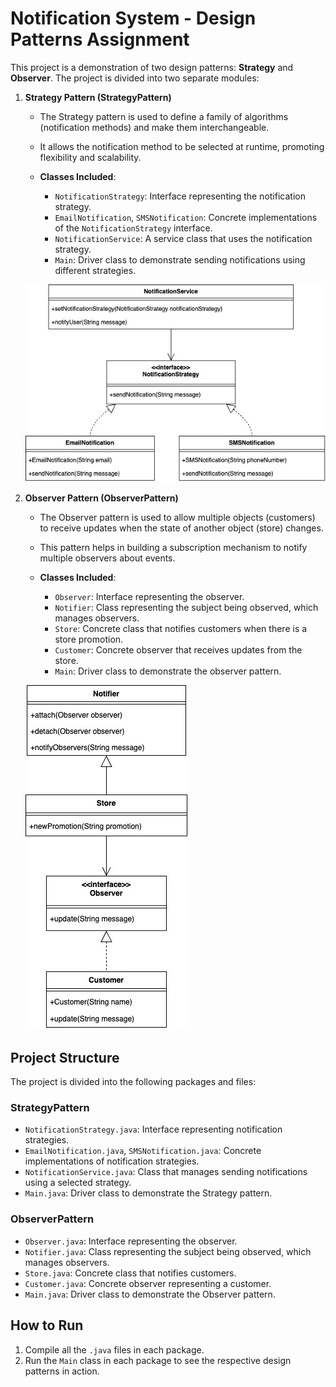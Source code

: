 # Notification System - Design Patterns Assignment

This project is a demonstration of two design patterns: **Strategy** and **Observer**. The project is divided into two separate modules:

1. **Strategy Pattern (StrategyPattern)**
   - The Strategy pattern is used to define a family of algorithms (notification methods) and make them interchangeable.
   - It allows the notification method to be selected at runtime, promoting flexibility and scalability.

   - **Classes Included**:
     - `NotificationStrategy`: Interface representing the notification strategy.
     - `EmailNotification`, `SMSNotification`: Concrete implementations of the `NotificationStrategy` interface.
     - `NotificationService`: A service class that uses the notification strategy.
     - `Main`: Driver class to demonstrate sending notifications using different strategies.

   ![Strategy Pattern Class Diagram](StrategyPattern/StrategyDiagram.jpg)

2. **Observer Pattern (ObserverPattern)**
   - The Observer pattern is used to allow multiple objects (customers) to receive updates when the state of another object (store) changes.
   - This pattern helps in building a subscription mechanism to notify multiple observers about events.

   - **Classes Included**:
     - `Observer`: Interface representing the observer.
     - `Notifier`: Class representing the subject being observed, which manages observers.
     - `Store`: Concrete class that notifies customers when there is a store promotion.
     - `Customer`: Concrete observer that receives updates from the store.
     - `Main`: Driver class to demonstrate the observer pattern.

   ![Observer Pattern Class Diagram](ObserverPattern/ObserverDiagram.jpg)

## Project Structure
The project is divided into the following packages and files:

### StrategyPattern
- `NotificationStrategy.java`: Interface representing notification strategies.
- `EmailNotification.java`, `SMSNotification.java`: Concrete implementations of notification strategies.
- `NotificationService.java`: Class that manages sending notifications using a selected strategy.
- `Main.java`: Driver class to demonstrate the Strategy pattern.

### ObserverPattern
- `Observer.java`: Interface representing the observer.
- `Notifier.java`: Class representing the subject being observed, which manages observers.
- `Store.java`: Concrete class that notifies customers.
- `Customer.java`: Concrete observer representing a customer.
- `Main.java`: Driver class to demonstrate the Observer pattern.

## How to Run
1. Compile all the `.java` files in each package.
2. Run the `Main` class in each package to see the respective design patterns in action.
